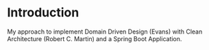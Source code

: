 Introduction
===

My approach to implement Domain Driven Design (Evans) with Clean Architecture (Robert C. Martin)
and a Spring Boot Application.